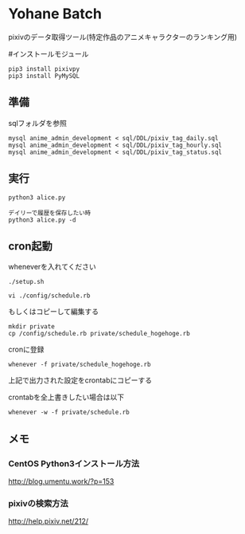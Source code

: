 # Yohane Batch

pixivのデータ取得ツール(特定作品のアニメキャラクターのランキング用)


#インストールモジュール

```
pip3 install pixivpy
pip3 install PyMySQL
```

## 準備

sqlフォルダを参照

```
mysql anime_admin_development < sql/DDL/pixiv_tag_daily.sql
mysql anime_admin_development < sql/DDL/pixiv_tag_hourly.sql
mysql anime_admin_development < sql/DDL/pixiv_tag_status.sql
```

## 実行

```
python3 alice.py

デイリーで履歴を保存したい時
python3 alice.py -d
```

## cron起動

wheneverを入れてください

```
./setup.sh
```

```
vi ./config/schedule.rb
```

もしくはコピーして編集する

```
mkdir private
cp /config/schedule.rb private/schedule_hogehoge.rb
```

cronに登録
```
whenever -f private/schedule_hogehoge.rb
```

上記で出力された設定をcrontabにコピーする

crontabを全上書きしたい場合は以下

```
whenever -w -f private/schedule.rb 
```

## メモ

### CentOS Python3インストール方法

http://blog.umentu.work/?p=153

### pixivの検索方法

http://help.pixiv.net/212/